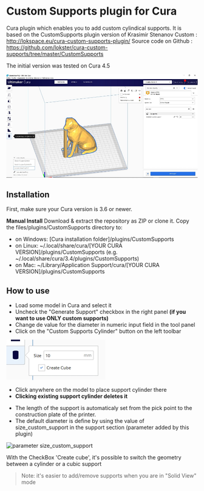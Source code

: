 # Custom Supports plugin for Cura

Cura plugin which enables you to add custom cylindical supports. It is based on the CustomSupports plugin version of Krasimir Stenanov Custom : http://lokspace.eu/cura-custom-supports-plugin/
Source code on Github : https://github.com/lokster/cura-custom-supports/tree/master/CustomSupports

The initial version was tested on Cura 4.5

![View plugin](./images/plugin.jpg)


Installation
----
First, make sure your Cura version is 3.6 or newer. 

**Manual Install**
Download & extract the repository as ZIP or clone it. Copy the files/plugins/CustomSupports directory to:
- on Windows: [Cura installation folder]/plugins/CustomSupports
- on Linux: ~/.local/share/cura/[YOUR CURA VERSION]/plugins/CustomSupports (e.g. ~/.local/share/cura/3.4/plugins/CustomSupports)
- on Mac: ~/Library/Application Support/cura/[YOUR CURA VERSION]/plugins/CustomSupports

How to use
----
- Load some model in Cura and select it
- Uncheck the "Generate Support" checkbox in the right panel **(if you want to use ONLY custom supports)**
- Change de value for the diameter in numeric input field in the tool panel
- Click on the "Custom Supports Cylinder" button on the left toolbar


![Numeric input field in the tool panel](./images/option.jpg)



- Click anywhere on the model to place support cylinder there
- **Clicking existing support cylinder deletes it**

* The length of the support is automaticaly set from the pick point to the construction plate of the printer.
* The default diameter is define by using the value of size_custom_support in the support section (parameter added by this plugin)

![parameter size_custom_support](./images/parametre_size.jpg)

With the CheckBox 'Create cube', it's possible to switch the geometry between a cylinder or a cubic support

>Note: it's easier to add/remove supports when you are in "Solid View" mode
	
